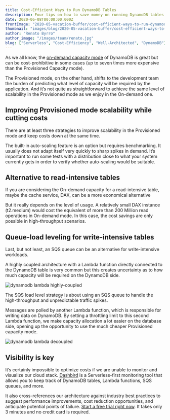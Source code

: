 ```yaml
---
title: Cost-Efficient Ways to Run DynamoDB Tables
description: Four tips on how to save money on running DynamoDB tables.
date: 2020-06-08T00:00:00.000Z
frontImage: "2020-05-vacation-buffer/cost-efficient-ways-to-run-dynamodb-tables.png"
thumbnail: "images/blog/2020-05-vacation-buffer/cost-efficient-ways-to-run-dynamodb-tables.png"
author: "Renato Byrro"
author_image: "/images/team/renato.jpg"
blog: ["Serverless", "Cost-Efficiency", "Well-Architected", "DynamoDB"]
---
```


As we all know, the [on-demand capacity mode](https://dashbird.io/knowledge-base/dynamodb/capacity-modes/#on-demand-capacity-mode) of DynamoDB is great but can be cost-prohibitive in some cases (up to seven times more expensive than the Provisioned Capacity mode).

The Provisioned mode, on the other hand, shifts to the development team the burden of predicting what level of capacity will be required by the application. And it’s not quite as straightforward to achieve the same level of scalability in the Provisioned mode as we enjoy in the On-demand one.


## Improving Provisioned mode scalability while cutting costs

There are at least three strategies to improve scalability in the Provisioned mode and keep costs down at the same time.

The built-in auto-scaling feature is an option but requires benchmarking. It usually does not adapt itself very quickly to sharp spikes in demand. It’s important to run some tests with a distribution close to what your system currently gets in order to verify whether auto-scaling would be suitable.


## Alternative to read-intensive tables

If you are considering the On-demand capacity for a read-intensive table, maybe the cache service, DAX, can be a more economical alternative

But it really depends on the level of usage. A relatively small DAX instance (t2.medium) would cost the equivalent of more than 200 Million read operations in On-demand mode. In this case, the cost savings are only possible in high-throughput scenarios.


## Queue-load leveling for write-intensive tables

Last, but not least, an SQS queue can be an alternative for write-intensive workloads.

A highly coupled architecture with a Lambda function directly connected to the DynamoDB table is very common but this creates uncertainty as to how much capacity will be required on the DynamoDB side.

![dynamodb lambda highly-coupled](/images/blog/2020-05-vacation-buffer/dynamodb-lambda-highly-coupled.png "dynamodb lambda highly-coupled")

The SQS load level strategy is about using an SQS queue to handle the high-throughput and unpredictable traffic spikes.

Messages are polled by another Lambda function, which is responsible for writing data on DynamoDB. By setting a throttling limit to this second Lambda function, we make capacity allocation a lot easier on the database side, opening up the opportunity to use the much cheaper Provisioned capacity mode.

![dynamodb lambda decoupled](/images/blog/2020-05-vacation-buffer/dynamodb-lambda-decoupled.png "dynamodb lambda decoupled")


## Visibility is key

It’s certainly impossible to optimize costs if we are unable to monitor and visualize our cloud stack. [Dashbird](https://dashbird.io/) is a Serverless-first monitoring tool that allows you to keep track of DynamoDB tables, Lambda functions, SQS queues, and more.

It also cross-references our architecture against industry best practices to suggest performance improvements, cost reduction opportunities, and anticipate potential points of failure. [Start a free trial right now](https://dashbird.io/#register). It takes only 3 minutes and no credit card is required.
